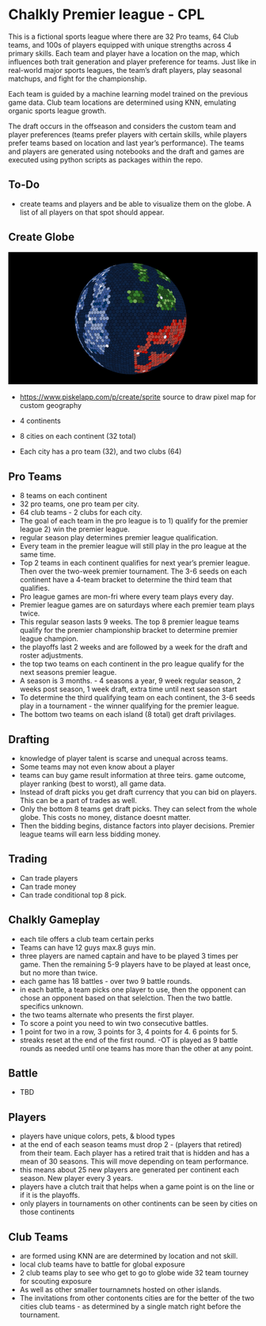 # Chalkly Premier league - CPL

This is a fictional sports league where there are 32 Pro teams, 64 Club teams, and 100s of players equipped with unique strengths across 4 primary skills. Each team and player have a location on the map, which influences both trait generation and player preference for teams. Just like in real-world major sports leagues, the team’s draft players, play seasonal matchups, and fight for the championship. 

Each team is guided by a machine learning model trained on the previous game data. Club team locations are determined using KNN, emulating organic sports league growth. 

The draft occurs in the offseason and considers the custom team and player preferences (teams prefer players with certain skills, while players prefer teams based on location and last year’s performance). The teams and players are generated using notebooks and the draft and games are executed using python scripts as packages within the repo. 

## To-Do
- create teams and players and be able to visualize them on the globe. A list of all players on that spot should appear. 

## Create Globe

![Globe May 2025](/data/globe_may_2025.png)
- https://www.piskelapp.com/p/create/sprite source to draw pixel map for custom geography

- 4 continents
- 8 cities on each continent (32 total)
- Each city has a pro team (32), and two clubs (64)

## Pro Teams 
- 8 teams on each continent
- 32 pro teams, one pro team per city. 
- 64 club teams - 2 clubs for each city. 
- The goal of each team in the pro league is to 1) qualify for the premier league 2) win the premier league.
- regular season play determines premier league qualification. 
- Every team in the premier league will still play in the pro league at the same time.
- Top 2 teams in each continent qualifies for next year’s premier league. Then over the two-week premier tournament. The 3-6 seeds on each continent have a 4-team bracket to determine the third team that qualifies. 
- Pro league games are mon-fri where every team plays every day. 
- Premier league games are on saturdays where each premier team plays twice.
- This regular season lasts 9 weeks. The top 8 premier league teams qualify for the premier championship bracket to determine premier league champion.
- the playoffs last 2 weeks and are followed by a week for the draft and roster adjustments.  
- the top two teams on each continent in the pro league qualify for the next seasons premier league. 
- A season is 3 months. - 4 seasons a year, 9 week regular season, 2 weeks post season, 1 week draft, extra time until next season start
- To determine the third qualifying team on each continent, the 3-6 seeds play in a tournament - the winner qualifying for the premier league.
- The bottom two teams on each island (8 total) get draft privilages. 

## Drafting
- knowledge of player talent is scarse and unequal across teams.
- Some teams may not even know about a player
- teams can buy game result information at three teirs. game outcome, player ranking (best to worst), all game data. 
- Instead of draft picks you get draft currency that you can bid on players. This can be a part of trades as well. 
- Only the bottom 8 teams get draft picks. They can select from the whole globe. This costs no money, distance doesnt matter. 
- Then the bidding begins, distance factors into player decisions. Premier league teams will earn less bidding money. 

## Trading
- Can trade players
- Can trade money
- Can trade conditional top 8 pick. 

## Chalkly Gameplay
- each tile offers a club team certain perks
- Teams can have 12 guys max.8 guys min. 
- three players are named captain and have to be played 3 times per game. Then the remaining 5-9 players have to be played at least once, but no more than twice.
- each game has 18 battles - over two 9 battle rounds. 
- in each battle, a team picks one player to use, then the opponent can chose an opponent based on that selelction. Then the two battle. specifics unknown. 
- the two teams alternate who presents the first player. 
- To score a point you need to win two consecutive battles. 
- 1 point for two in a row, 3 points for 3, 4 points for 4. 6 points for 5.
- streaks reset at the end of the first round. 
-OT is played as 9 battle rounds as needed until one teams has more than the other at any point.

## Battle
- TBD

## Players
- players have unique colors, pets, & blood types
- at the end of each season teams must drop 2 - (players that retired) from their team. Each player has a retired trait that is hidden and has a mean of 30 seasons. This will move depending on team performance. 
- this means about 25 new players are generated per continent each season. New player every 3 years. 
- players have a clutch trait that helps when a game point is on the line or if it is the playoffs.
- only players in tournaments on other continents can be seen by cities on those continents

## Club Teams
- are formed using KNN are are determined by location and not skill. 
- local club teams have to battle for global exposure
- 2 club teams play to see who get to go to globe wide 32 team tourney for scouting exposure
- As well as other smaller tournamnets hosted on other islands. 
- The invitations from other contonents cities are for the better of the two cities club teams - as determined by a single match right before the tournament. 



